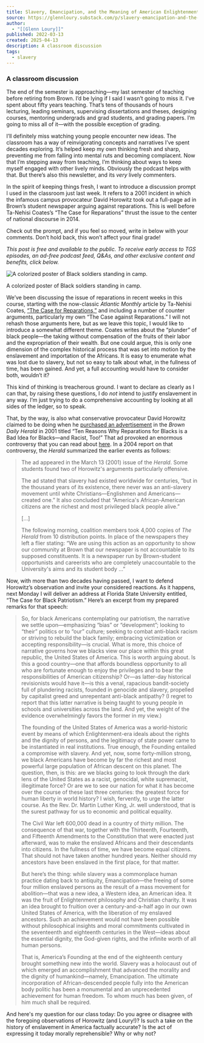 ```yaml
---
title: Slavery, Emancipation, and the Meaning of American Enlightenment
source: https://glennloury.substack.com/p/slavery-emancipation-and-the-meaning?publication_id=259044&post_id=161237489&isFreemail=false&r=7br8e&triedRedirect=true
author:
  - "[[Glenn Loury]]"
published: 2022-03-13
created: 2025-04-13
description: A classroom discussion
tags:
  - slavery
---
```

### A classroom discussion

The end of the semester is approaching—my last semester of teaching before retiring from Brown. I’d be lying if I said I wasn’t going to miss it. I’ve spent about fifty years teaching. That’s tens of thousands of hours lecturing, leading seminars, supervising dissertations and theses, designing courses, mentoring undergrads and grad students, and grading papers. I’m going to miss all of it—with the possible exception of grading.

I’ll definitely miss watching young people encounter new ideas. The classroom has a way of reinvigorating concepts and narratives I’ve spent decades exploring. It’s helped keep my own thinking fresh and sharp, preventing me from falling into mental ruts and becoming complacent. Now that I’m stepping away from teaching, I’m thinking about ways to keep myself engaged with other lively minds. Obviously the podcast helps with that. But there’s also this newsletter, and its *very* lively commenters.

In the spirit of keeping things fresh, I want to introduce a discussion prompt I used in the classroom just last week. It refers to a 2001 incident in which the infamous campus provocateur David Horowitz took out a full-page ad in Brown’s student newspaper arguing against reparations. This is well before Ta-Nehisi Coates’s “The Case for Reparations” thrust the issue to the center of national discourse in 2014.

Check out the prompt, and if you feel so moved, write in below with your comments. Don’t hold back, this won’t affect your final grade!

*This post is free and available to the public. To receive early access to TGS episodes, an ad-free podcast feed, Q&As, and other exclusive content and benefits, click below.*

![A colorized poster of Black soldiers standing in camp.](https://substackcdn.com/image/fetch/w_1456,c_limit,f_auto,q_auto:good,fl_progressive:steep/https%3A%2F%2Fsubstack-post-media.s3.amazonaws.com%2Fpublic%2Fimages%2F594c92c2-420f-4d25-805c-f9a2edb77c10_1000x858.jpeg)

A colorized poster of Black soldiers standing in camp.

We’ve been discussing the issue of reparations in recent weeks in this course, starting with the now-classic *Atlantic Monthly* article by Ta-Nehisi Coates, [“The Case for Reparations,”](https://www.theatlantic.com/magazine/archive/2014/06/the-case-for-reparations/361631/) and including a number of counter arguments, particularly my own “The Case against Reparations.” I will not rehash those arguments here, but as we leave this topic, I would like to introduce a somewhat different theme. Coates writes about the “plunder” of black people—the taking without compensation of the fruits of their labor and the expropriation of their wealth. But one could argue, this is only one dimension of the complex historical process that was set into motion by the enslavement and importation of the Africans. It is easy to enumerate what was lost due to slavery, but not so easy to talk about what, in the fullness of time, has been gained. And yet, a full accounting would have to consider both, wouldn’t it?

This kind of thinking is treacherous ground. I want to declare as clearly as I can that, by raising these questions, I do *not* intend to justify enslavement in any way. I’m just trying to do a comprehensive accounting by looking at all sides of the ledger, so to speak.

That, by the way, is also what conservative provocateur David Horowitz claimed to be doing when he [purchased an advertisement](https://www.nytimes.com/2001/03/21/us/ad-intended-to-stir-up-campuses-more-than-succeeds-in-its-mission.html) in the *Brown Daily Herald* in 2001 titled “Ten Reasons Why Reparations for Blacks is a Bad Idea for Blacks—and Racist, Too!” That ad provoked an enormous controversy that you can read about [here](https://www.browndailyherald.com/article/2004/09/paying-for-controversy/). In a 2004 report on that controversy, the *Herald* summarized the earlier events as follows:

> The ad appeared in the March 13 (2001) issue of the *Herald*. Some students found two of Horowitz's arguments particularly offensive.
> 
> The ad stated that slavery had existed worldwide for centuries, “but in the thousand years of its existence, there never was an anti-slavery movement until white Christians—Englishmen and Americans—created one.” It also concluded that “America's African-American citizens are the richest and most privileged black people alive.”
> 
> \[…\]
> 
> The following morning, coalition members took 4,000 copies of *The Herald* from 10 distribution points. In place of the newspapers they left a flier stating: “We are using this action as an opportunity to show our community at Brown that our newspaper is not accountable to its supposed constituents. It is a newspaper run by Brown-student opportunists and careerists who are completely unaccountable to the University's aims and its student body …”

Now, with more than two decades having passed, I want to defend Horowitz’s observation and invite your considered reactions. As it happens, next Monday I will deliver an address at Florida State University entitled, “The Case for Black Patriotism.” Here’s an excerpt from my prepared remarks for that speech:

> So, for black Americans contemplating our patriotism, the narrative we settle upon—emphasizing “bias” or “development”; looking to “their” politics or to “our” culture; seeking to combat anti-black racism or striving to rebuild the black family; embracing victimization or accepting responsibility—is crucial. What is more, this choice of narrative governs how we blacks view our place within this great republic, the United States of America. This is worth arguing about. Is this a good country—one that affords boundless opportunity to all who are fortunate enough to enjoy the privileges and to bear the responsibilities of American citizenship? Or—as latter-day historical revisionists would have it—is this a venal, rapacious bandit-society full of plundering racists, founded in genocide and slavery, propelled by capitalist greed and unrepentant anti-black antipathy? (I regret to report that this latter narrative is being taught to young people in schools and universities across the land. And yet, the weight of the evidence overwhelmingly favors the former in my view.)
> 
> The founding of the United States of America was a world-historic event by means of which Enlightenment-era ideals about the rights and the dignity of persons, and the legitimacy of state power came to be instantiated in real institutions. True enough, the Founding entailed a compromise with slavery. And yet, now, some forty-million strong, we black Americans have become by far the richest and most powerful large population of African descent on this planet. The question, then, is this: are we blacks going to look through the dark lens of the United States as a racist, genocidal, white supremacist, illegitimate force? Or are we to see our nation for what it has become over the course of these last three centuries: the greatest force for human liberty in world history? I wish, fervently, to urge the latter course. As the Rev. Dr. Martin Luther King, Jr. well understood, that is the surest pathway for us to economic and political equality.
> 
> The Civil War left 600,000 dead in a country of thirty million. The consequence of that war, together with the Thirteenth, Fourteenth, and Fifteenth Amendments to the Constitution that were enacted just afterward, was to make the enslaved Africans and their descendants into citizens. In the fullness of time, we have become equal citizens. That should not have taken another hundred years. Neither should my ancestors have been enslaved in the first place, for that matter.
> 
> But here’s the thing: while slavery was a commonplace human practice dating back to antiquity, Emancipation—the freeing of some four million enslaved persons as the result of a mass movement for abolition—that was a new idea, a Western idea, an American idea. It was the fruit of Enlightenment philosophy and Christian charity. It was an idea brought to fruition over a century-and-a-half ago in our own United States of America, with the liberation of my enslaved ancestors. Such an achievement would not have been possible without philosophical insights and moral commitments cultivated in the seventeenth and eighteenth centuries in the West—ideas about the essential dignity, the God-given rights, and the infinite worth of all human persons.
> 
> That is, America’s Founding at the end of the eighteenth century brought something new into the world. Slavery was a holocaust out of which emerged an accomplishment that advanced the morality and the dignity of humankind—namely, Emancipation. The ultimate incorporation of African-descended people fully into the American body politic has been a monumental and an unprecedented achievement for human freedom. To whom much has been given, of him much shall be required.

And here's my question for our class today: Do you agree or disagree with the foregoing observations of Horowitz (and Loury!)? Is such a take on the history of enslavement in America factually accurate? Is the act of expressing it today morally reprehensible? Why or why not?